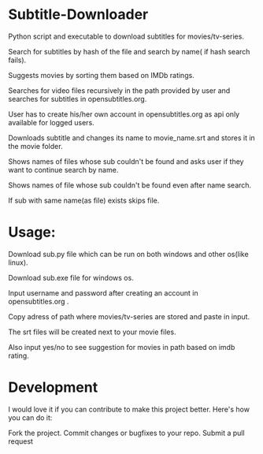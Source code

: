 # Subtitle-Downloader
Python script and executable to download subtitles for movies/tv-series.

Search for subtitles by hash of the file and search by name( if hash search fails).

Suggests movies by sorting them based on IMDb ratings.

Searches for video files recursively in the path provided by user and searches for subtitles in opensubtitles.org.

User has to create his/her own account in opensubtitles.org as api only available for logged users.

Downloads subtitle and changes its name to movie_name.srt and stores it in the movie folder.

Shows names of files whose sub couldn't be found and asks user if they want to continue search by name.

Shows names of file whose sub couldn't be found even after name search.

If sub with same name(as file) exists skips file.

# Usage:
Download sub.py file which can be run on both windows and other os(like linux).

Download sub.exe file for windows os.

Input username and password after creating an account in opensubtitles.org .

Copy adress of path where movies/tv-series are stored and paste in input.

The srt files will be created next to your movie files.

Also input yes/no to see suggestion for movies in path based on imdb rating.

# Development
I would love it if you can contribute to make this project better. Here's how you can do it:

Fork the project.
Commit changes or bugfixes to your repo.
Submit a pull request
